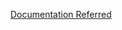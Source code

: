 [Documentation Referred](https://registry.terraform.io/providers/hashicorp/aws/latest/docs/resources/security_group)
